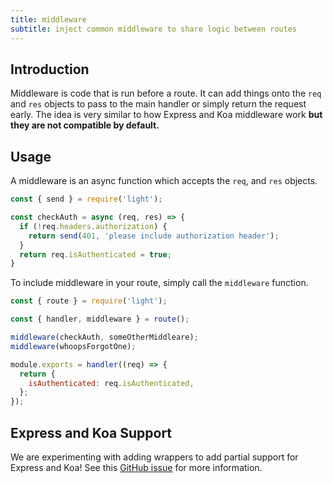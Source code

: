 ```yaml
---
title: middleware
subtitle: inject common middleware to share logic between routes
---
```


## Introduction

Middleware is code that is run before a route. It can add things onto the `req` and `res` objects to pass to the main handler or simply return the request early. The idea is very similar to how Express and Koa middleware work **but they are not compatible by default.**

## Usage

A middleware is an async function which accepts the `req`, and `res` objects.

```js
const { send } = require('light');

const checkAuth = async (req, res) => {
  if (!req.headers.authorization) {
    return send(401, 'please include authorization header');
  }
  return req.isAuthenticated = true;
}
```

To include middleware in your route, simply call the `middleware` function.

```js
const { route } = require('light');

const { handler, middleware } = route();

middleware(checkAuth, someOtherMiddleare);
middleware(whoopsForgotOne);

module.exports = handler((req) => {
  return {
    isAuthenticated: req.isAuthenticated,
  };
});
```

## Express and Koa Support

We are experimenting with adding wrappers to add partial support for Express and Koa! See this [GitHub issue](https://github.com/ludicrousxyz/light/issues/16) for more information.
